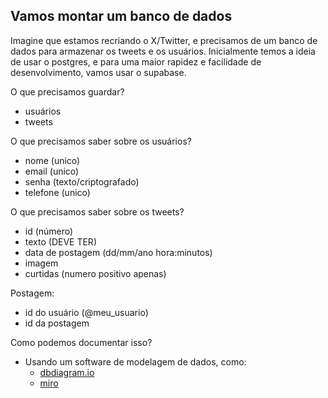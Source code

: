 ## Vamos montar um banco de dados

Imagine que estamos recriando o X/Twitter, e precisamos de um banco de dados para armazenar os tweets e os usuários.
Inicialmente temos a ideia de usar o postgres, e para uma maior rapidez e facilidade de desenvolvimento, vamos usar o supabase.

O que precisamos guardar?
- usuários
- tweets

O que precisamos saber sobre os usuários?
- nome (unico)
- email (unico)
- senha (texto/criptografado)
- telefone (unico)

O que precisamos saber sobre os tweets?
- id (número)
- texto (DEVE TER)
- data de postagem (dd/mm/ano hora:minutos)
- imagem
- curtidas (numero positivo apenas)

Postagem:
- id do usuário (@meu_usuario)
- id da postagem

Como podemos documentar isso?
- Usando um software de modelagem de dados, como:
    - [dbdiagram.io](https://dbdiagram.io/home)
    - [miro](https://miro.com/app/dashboard/)
